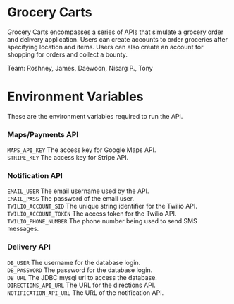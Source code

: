 # Grocery Carts
Grocery Carts encompasses a series of APIs that simulate a grocery order and delivery application. Users can create accounts to order groceries after specifying location and items. Users can also create an account for shopping for orders and collect a bounty.  

Team: Roshney, James, Daewoon, Nisarg P., Tony
# Environment Variables
These are the environment variables required to run the API.
### Maps/Payments API
`MAPS_API_KEY`
The access key for Google Maps API.  
`STRIPE_KEY`
The access key for Stripe API.  
### Notification API
`EMAIL_USER`
The email username used by the API.  
`EMAIL_PASS`
The password of the email user.  
`TWILIO_ACCOUNT_SID`
The unique string identifier for the Twilio API.  
`TWILIO_ACCOUNT_TOKEN`
The access token for the Twilio API.  
`TWILIO_PHONE_NUMBER`
The phone number being used to send SMS messages.
### Delivery API
`DB_USER`
The username for the database login.  
`DB_PASSWORD`
The password for the database login.  
`DB_URL`
The JDBC mysql url to access the database.  
`DIRECTIONS_API_URL`
The URL for the directions API.  
`NOTIFICATION_API_URL`
The URL of the notification API.  
